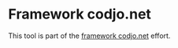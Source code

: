 Framework codjo.net
===================

This tool is part of the [framework codjo.net](http://codjo.net) effort.